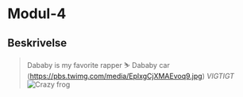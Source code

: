 # Modul-4
## Beskrivelse
> Dababy is my favorite rapper ⛷️
> Dababy car (https://pbs.twimg.com/media/EplxgCjXMAEvoq9.jpg) *VIGTIGT*
![Crazy frog](https://www.thesun.co.uk/wp-content/uploads/2017/02/nintchdbpict000000381368.jpg?raw=true "Title")